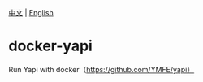 [中文](README.md) | [English](README_EN.md)

# docker-yapi
Run Yapi with docker（https://github.com/YMFE/yapi）


